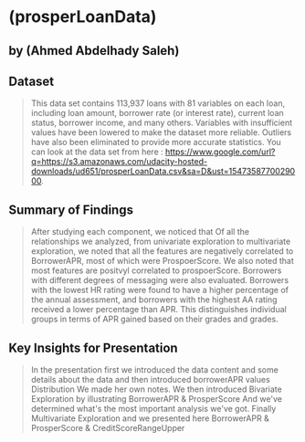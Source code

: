 # (prosperLoanData)
## by (Ahmed Abdelhady Saleh)


## Dataset

> This data set contains 113,937 loans with 81 variables on each loan, including loan amount, borrower rate (or interest rate), current loan status, borrower income, and many others. Variables with insufficient values have been lowered to make the dataset more reliable. Outliers have also been eliminated to provide more accurate statistics. You can look at the data set from here : https://www.google.com/url?q=https://s3.amazonaws.com/udacity-hosted-downloads/ud651/prosperLoanData.csv&sa=D&ust=1547358770029000.

## Summary of Findings

> After studying each component, we noticed that Of all the relationships we analyzed, from univariate exploration to multivariate exploration, we noted that all the features are negatively correlated to BorrowerAPR, most of which were ProspoerScore. We also noted that most features are positvyl correlated to prospoerScore.
Borrowers with different degrees of messaging were also evaluated. Borrowers with the lowest HR rating were found to have a higher percentage of the annual assessment, and borrowers with the highest AA rating received a lower percentage than APR. This distinguishes individual groups in terms of APR gained based on their grades and grades.

## Key Insights for Presentation

> In the presentation first we introduced the data content and some details about the data and then introduced borrowerAPR values Distribution We made her own notes. We then introduced Bivariate Exploration by illustrating BorrowerAPR & ProsperScore And we've determined what's the most important analysis we've got. Finally Multivariate Exploration and we presented here BorrowerAPR & ProsperScore & CreditScoreRangeUpper